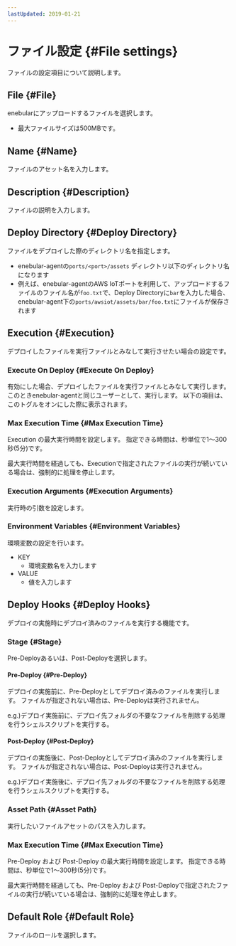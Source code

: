 ```yaml
---
lastUpdated: 2019-01-21
---
```


# ファイル設定 {#File settings}

ファイルの設定項目について説明します。

## File {#File}

enebularにアップロードするファイルを選択します。

- 最大ファイルサイズは500MBです。

## Name {#Name}

ファイルのアセット名を入力します。

## Description {#Description}

ファイルの説明を入力します。

## Deploy Directory {#Deploy Directory}

ファイルをデプロイした際のディレクトリ名を指定します。  

- enebular-agentの`ports/<port>/assets` ディレクトリ以下のディレクトリ名になります
- 例えば、enebular-agentのAWS IoTポートを利用して、アップロードするファイルのファイル名が`foo.txt`で、Deploy Directoryに`bar`を入力した場合、enebular-agent下の`ports/awsiot/assets/bar/foo.txt`にファイルが保存されます

## Execution {#Execution}

デプロイしたファイルを実行ファイルとみなして実行させたい場合の設定です。

### Execute On Deploy {#Execute On Deploy}

有効にした場合、デプロイしたファイルを実行ファイルとみなして実行します。
このときenebular-agentと同じユーザーとして、実行します。
以下の項目は、このトグルをオンにした際に表示されます。

### Max Execution Time {#Max Execution Time}

Execution の最大実行時間を設定します。
指定できる時間は、秒単位で1〜300秒(5分)です。

最大実行時間を経過しても、Executionで指定されたファイルの実行が続いている場合は、強制的に処理を停止します。

### Execution Arguments {#Execution Arguments}

実行時の引数を設定します。

### Environment Variables {#Environment Variables}

環境変数の設定を行います。

- KEY
    - 環境変数名を入力します
- VALUE
    - 値を入力します

## Deploy Hooks {#Deploy Hooks}

デプロイの実施時にデプロイ済みのファイルを実行する機能です。

### Stage {#Stage}

Pre-Deployあるいは、Post-Deployを選択します。

#### Pre-Deploy {#Pre-Deploy}

デプロイの実施前に、Pre-Deployとしてデプロイ済みのファイルを実行します。
ファイルが指定されない場合は、Pre-Deployは実行されません。

e.g.)デプロイ実施前に、デプロイ先フォルダの不要なファイルを削除する処理を行うシェルスクリプトを実行する。

#### Post-Deploy {#Post-Deploy}

デプロイの実施後に、Post-Deployとしてデプロイ済みのファイルを実行します。
ファイルが指定されない場合は、Post-Deployは実行されません。

e.g.)デプロイ実施後に、デプロイ先フォルダの不要なファイルを削除する処理を行うシェルスクリプトを実行する。

### Asset Path {#Asset Path}

実行したいファイルアセットのパスを入力します。

### Max Execution Time {#Max Execution Time}

Pre-Deploy および Post-Deploy の最大実行時間を設定します。
指定できる時間は、秒単位で1〜300秒(5分)です。

最大実行時間を経過しても、Pre-Deploy および Post-Deployで指定されたファイルの実行が続いている場合は、強制的に処理を停止します。

## Default Role {#Default Role}

ファイルのロールを選択します。
